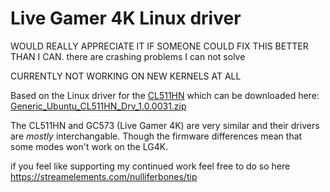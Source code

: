 # Live Gamer 4K Linux driver

WOULD REALLY APPRECIATE IT IF SOMEONE COULD FIX THIS BETTER THAN I CAN.
there are crashing problems I can not solve

CURRENTLY NOT WORKING ON NEW KERNELS AT ALL


Based on the Linux driver for the [CL511HN](https://www.avermedia.com/professional/product/cl511hn/overview)
which can be downloaded here: [Generic_Ubuntu_CL511HN_Drv_1.0.0031.zip](http://storage.avermedia.com/web_release_www/CL511HN/Generic_Ubuntu_CL511HN_Drv_1.0.0031.zip)

The CL511HN and GC573 (Live Gamer 4K) are very similar and their drivers are *mostly* interchangable. Though the firmware differences mean that some modes won't work on the LG4K.


if you feel like supporting my continued work feel free to do so here
https://streamelements.com/nulliferbones/tip
